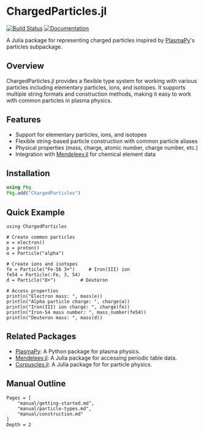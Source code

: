 # ChargedParticles.jl

[![Build Status](https://github.com/JuliaPlasma/ChargedParticles.jl/actions/workflows/CI.yml/badge.svg?branch=main)](https://github.com/JuliaPlasma/ChargedParticles.jl/actions/workflows/CI.yml?query=branch%3Amain)
[![Documentation](https://img.shields.io/badge/docs-dev-blue.svg)](https://JuliaPlasma.github.io/ChargedParticles.jl/dev/) 


A Julia package for representing charged particles inspired by [PlasmaPy](https://github.com/PlasmaPy/PlasmaPy)'s particles subpackage.

## Overview

ChargedParticles.jl provides a flexible type system for working with various particles including elementary particles, ions, and isotopes. It supports multiple string formats and construction methods, making it easy to work with common particles in plasma physics.

## Features

- Support for elementary particles, ions, and isotopes
- Flexible string-based particle construction with common particle aliases
- Physical properties (mass, charge, atomic number, charge number, etc.)
- Integration with [Mendeleev.jl](https://github.com/Eben60/Mendeleev.jl) for chemical element data

## Installation

```julia
using Pkg
Pkg.add("ChargedParticles")
```

## Quick Example

```@example
using ChargedParticles

# Create common particles
e = electron()
p = proton()
α = Particle("alpha")

# Create ions and isotopes
fe = Particle("Fe-56 3+")     # Iron(III) ion
fe54 = Particle(:Fe, 3, 54)
d = Particle("D+")         # Deuteron

# Access properties
println("Electron mass: ", mass(e))
println("Alpha particle charge: ", charge(α))
println("Iron(III) ion charge: ", charge(fe))
println("Iron-54 mass number: ", mass_number(fe54))
println("Deuteron mass: ", mass(d))
```

## Related Packages

- [PlasmaPy](https://github.com/PlasmaPy/PlasmaPy): A Python package for plasma physics.
- [Mendeleev.jl](https://github.com/Eben60/Mendeleev.jl): A Julia package for accessing periodic table data.
- [Corpuscles.jl](https://github.com/JuliaPhysics/Corpuscles.jl): A Julia package for for particle physics.

## Manual Outline

```@contents
Pages = [
    "manual/getting-started.md",
    "manual/particle-types.md",
    "manual/construction.md"
]
Depth = 2
```
